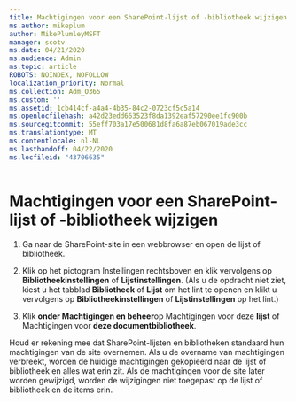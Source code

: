 ```yaml
---
title: Machtigingen voor een SharePoint-lijst of -bibliotheek wijzigen
ms.author: mikeplum
author: MikePlumleyMSFT
manager: scotv
ms.date: 04/21/2020
ms.audience: Admin
ms.topic: article
ROBOTS: NOINDEX, NOFOLLOW
localization_priority: Normal
ms.collection: Adm_O365
ms.custom: ''
ms.assetid: 1cb414cf-a4a4-4b35-84c2-0723cf5c5a14
ms.openlocfilehash: a42d23edd663523f8da1392eaf57290ee1fc900b
ms.sourcegitcommit: 55eff703a17e500681d8fa6a87eb067019ade3cc
ms.translationtype: MT
ms.contentlocale: nl-NL
ms.lasthandoff: 04/22/2020
ms.locfileid: "43706635"
---
```

# <a name="change-permissions-for-a-sharepoint-list-or-library"></a>Machtigingen voor een SharePoint-lijst of -bibliotheek wijzigen

1. Ga naar de SharePoint-site in een webbrowser en open de lijst of bibliotheek.
    
2. Klik op het pictogram Instellingen rechtsboven en klik vervolgens op **Bibliotheekinstellingen** of **Lijstinstellingen**. (Als u de opdracht niet ziet, kiest u het tabblad **Bibliotheek** of **Lijst** om het lint te openen en klikt u vervolgens op **Bibliotheekinstellingen** of **Lijstinstellingen** op het lint.) 
    
3. Klik **onder Machtigingen en beheer**op Machtigingen voor deze **lijst** of Machtigingen voor **deze documentbibliotheek**.
    
Houd er rekening mee dat SharePoint-lijsten en bibliotheken standaard hun machtigingen van de site overnemen. Als u de overname van machtigingen verbreekt, worden de huidige machtigingen gekopieerd naar de lijst of bibliotheek en alles wat erin zit. Als de machtigingen voor de site later worden gewijzigd, worden de wijzigingen niet toegepast op de lijst of bibliotheek en de items erin.
  

